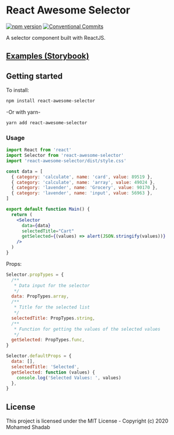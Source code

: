 # React Awesome Selector

[![npm version](https://badge.fury.io/js/react-awesome-selector.svg)](https://badge.fury.io/js/react-awesome-selector)
[![Conventional Commits](https://img.shields.io/badge/Conventional%20Commits-1.0.0-yellow.svg)](https://conventionalcommits.org)

A selector component built with ReactJS.

## [Examples (Storybook)](https://statebait.github.io/react-awesome-selector)

## Getting started

To install:

```bash
npm install react-awesome-selector
```

-Or with yarn-

```bash
yarn add react-awesome-selector
```

### Usage

```jsx
import React from 'react'
import Selector from 'react-awesome-selector'
import 'react-awesome-selector/dist/style.css'

const data = [
  { category: 'calculate', name: 'card', value: 89519 },
  { category: 'calculate', name: 'array', value: 49024 },
  { category: 'lavender', name: 'Grocery', value: 90170 },
  { category: 'lavender', name: 'input', value: 56963 },
]

export default function Main() {
  return (
    <Selector
      data={data}
      selectedTitle="Cart"
      getSelected={(values) => alert(JSON.stringify(values))}
    />
  )
}
```

Props:

```js
Selector.propTypes = {
  /**
   * Data input for the selector
   */
  data: PropTypes.array,
  /**
   * Title for the selected list
   */
  selectedTitle: PropTypes.string,
  /**
   * Function for getting the values of the selected values
   */
  getSelected: PropTypes.func,
}

Selector.defaultProps = {
  data: [],
  selectedTitle: 'Selected',
  getSelected: function (values) {
    console.log('Selected Values: ', values)
  },
}
```

## License

This project is licensed under the MIT License - Copyright (c) 2020 Mohamed Shadab
